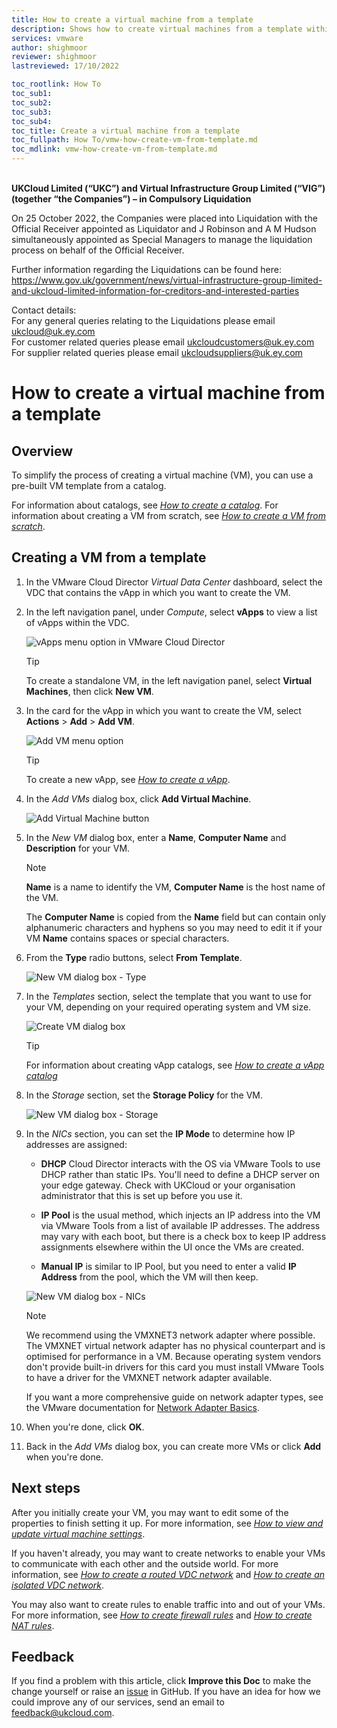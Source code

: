 ```yaml
---
title: How to create a virtual machine from a template
description: Shows how to create virtual machines from a template within VMware Cloud Director
services: vmware
author: shighmoor
reviewer: shighmoor
lastreviewed: 17/10/2022

toc_rootlink: How To
toc_sub1:
toc_sub2:
toc_sub3:
toc_sub4:
toc_title: Create a virtual machine from a template
toc_fullpath: How To/vmw-how-create-vm-from-template.md
toc_mdlink: vmw-how-create-vm-from-template.md
---
```


<br>**UKCloud Limited (“UKC”) and Virtual Infrastructure Group Limited (“VIG”) (together “the Companies”) – in Compulsory Liquidation**

On 25 October 2022, the Companies were placed into Liquidation with the Official Receiver appointed as Liquidator and J Robinson and A M Hudson simultaneously appointed as Special Managers to manage the liquidation process on behalf of the Official Receiver.

Further information regarding the Liquidations can be found here: <https://www.gov.uk/government/news/virtual-infrastructure-group-limited-and-ukcloud-limited-information-for-creditors-and-interested-parties>

Contact details:<br>
For any general queries relating to the Liquidations please email <ukcloud@uk.ey.com><br>
For customer related queries please email <ukcloudcustomers@uk.ey.com><br>
For supplier related queries please email <ukcloudsuppliers@uk.ey.com>

# How to create a virtual machine from a template

## Overview

To simplify the process of creating a virtual machine (VM), you can use a pre-built VM template from a catalog.

For information about catalogs, see [*How to create a catalog*](vmw-how-create-catalog.md). For information about creating a VM from scratch, see [*How to create a VM from scratch*](vmw-how-create-vm-from-scratch.md).

## Creating a VM from a template

1. In the VMware Cloud Director *Virtual Data Center* dashboard, select the VDC that contains the vApp in which you want to create the VM.

2. In the left navigation panel, under *Compute*, select **vApps** to view a list of vApps within the VDC.

   ![vApps menu option in VMware Cloud Director](images/vmw-mnu-vapps-vcd10.3.png)

   > [!TIP]
   > To create a standalone VM, in the left navigation panel, select **Virtual Machines**, then click **New VM**.

3. In the card for the vApp in which you want to create the VM, select **Actions** > **Add** > **Add VM**.

   ![Add VM menu option](images/vmw-vapp-mnu-add-vm-vcd10.3.png)

   > [!TIP]
   > To create a new vApp, see [*How to create a vApp*](vmw-how-create-vapp.md).

4. In the *Add VMs* dialog box, click **Add Virtual Machine**.

   ![Add Virtual Machine button](images/vmw-vapp-btn-add-vm-vcd10.3.png)

5. In the *New VM* dialog box, enter a **Name**, **Computer Name** and **Description** for your VM.

   > [!NOTE]
   > **Name** is a name to identify the VM, **Computer Name** is the host name of the VM.
   >
   > The **Computer Name** is copied from the **Name** field but can contain only alphanumeric characters and hyphens so you may need to edit it if your VM **Name** contains spaces or special characters.

6. From the **Type** radio buttons, select **From Template**.

   ![New VM dialog box - Type](images/vmw-vm-dlg-new-vm-template-vcd10.3-type.png)

7. In the *Templates* section, select the template that you want to use for your VM, depending on your required operating system and VM size.

    ![Create VM dialog box](images/vmw-vm-dlg-new-vm-template-vcd10.3-template.png)

    > [!TIP]
    > For information about creating vApp catalogs, see [*How to create a vApp catalog*](vmw-how-create-catalog.md)

8. In the *Storage* section, set the **Storage Policy** for the VM.

   ![New VM dialog box - Storage](images/vmw-vm-dlg-new-vm-template-vcd10.3-storage.png)

9. In the *NICs* section, you can set the **IP Mode** to determine how IP addresses are assigned:

    - **DHCP** Cloud Director interacts with the OS via VMware Tools to use DHCP rather than static IPs. You'll need to define a DHCP server on your edge gateway. Check with UKCloud or your organisation administrator that this is set up before you use it.

    - **IP Pool** is the usual method, which injects an IP address into the VM via VMware Tools from a list of available IP addresses. The address may vary with each boot, but there is a check box to keep IP address assignments elsewhere within the UI once the VMs are
    created.

    - **Manual IP** is similar to IP Pool, but you need to enter a valid **IP Address** from the pool, which the VM will then keep.

    ![New VM dialog box - NICs](images/vmw-vm-dlg-new-vm-template-vcd10.3-network.png)

    > [!NOTE]
    > We recommend using the VMXNET3 network adapter where possible. The VMXNET virtual network adapter has no physical counterpart and is optimised for performance in a VM. Because operating system vendors don't provide built-in drivers for this card you must install VMware Tools to have a driver for the VMXNET network adapter available.
    >
    > If you want a more comprehensive guide on network adapter types, see the VMware documentation for [Network Adapter Basics](https://docs.vmware.com/en/VMware-vSphere/7.0/com.vmware.vsphere.vm_admin.doc/GUID-AF9E24A8-2CFA-447B-AC83-35D563119667.html).

10. When you're done, click **OK**.

11. Back in the *Add VMs* dialog box, you can create more VMs or click **Add** when you're done.

## Next steps

After you initially create your VM, you may want to edit some of the properties to finish setting it up. For more information, see [*How to view and update virtual machine settings*](vmw-how-update-vm-settings.md).

If you haven't already, you may want to create networks to enable your VMs to communicate with each other and the outside world. For more information, see [*How to create a routed VDC network*](vmw-how-create-routed-network.md) and [*How to create an isolated VDC network*](vmw-how-create-isolated-network.md).

You may also want to create rules to enable traffic into and out of your VMs. For more information, see [*How to create firewall rules*](vmw-how-create-firewall-rules.md) and [*How to create NAT rules*](vmw-how-create-nat-rules.md).

## Feedback

If you find a problem with this article, click **Improve this Doc** to make the change yourself or raise an [issue](https://github.com/UKCloud/documentation/issues) in GitHub. If you have an idea for how we could improve any of our services, send an email to <feedback@ukcloud.com>.

